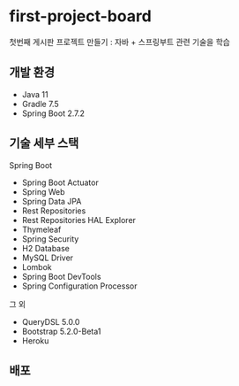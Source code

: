# first-project-board
첫번째 게시판 프로젝트 만들기 : 자바 + 스프링부트 관련 기술을 학습

## 개발 환경
* Java 11
* Gradle 7.5
* Spring Boot 2.7.2

## 기술 세부 스택
Spring Boot

* Spring Boot Actuator
* Spring Web
* Spring Data JPA
* Rest Repositories
* Rest Repositories HAL Explorer
* Thymeleaf
* Spring Security
* H2 Database
* MySQL Driver
* Lombok
* Spring Boot DevTools
* Spring Configuration Processor

그 외

* QueryDSL 5.0.0
* Bootstrap 5.2.0-Beta1
* Heroku

## 배포


